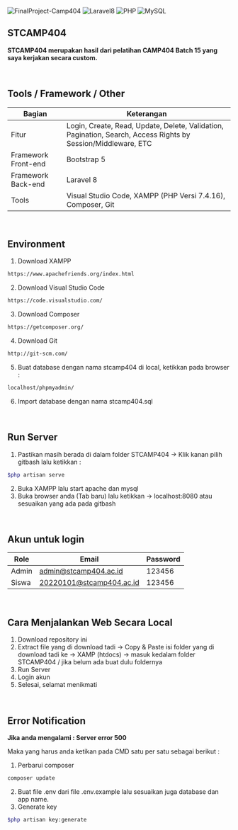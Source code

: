 ![FinalProject-Camp404](https://img.shields.io/badge/FinalProject-Camp404-blue?logo=github&color=%23F7DF1E)
![Laravel8](https://img.shields.io/badge/-Laravel8-blue?style=flat&logo=Codeigniter)
![PHP](https://img.shields.io/badge/-PHP-grey.svg?&logo=PHP&logoColor=white)
![MySQL](https://img.shields.io/badge/-MySQL-tosca.svg?style=flat&logo=mysql&logoColor=white)

## STCAMP404
<strong>STCAMP404 merupakan hasil dari pelatihan CAMP404 Batch 15 yang saya kerjakan secara custom.</strong>

<br>

## Tools / Framework / Other
| Bagian | Keterangan |
| --- | --- |
| Fitur | Login, Create, Read, Update, Delete, Validation, Pagination, Search, Access Rights by Session/Middleware, ETC |
| Framework Front-end | Bootstrap 5 |
| Framework Back-end | Laravel 8 |
| Tools | Visual Studio Code, XAMPP (PHP Versi 7.4.16), Composer, Git |

<br>

## Environment
1. Download XAMPP
```bash
https://www.apachefriends.org/index.html
```
2. Download Visual Studio Code 
```bash
https://code.visualstudio.com/
```
3. Download Composer
```bash
https://getcomposer.org/
```
4. Download Git
```bash
http://git-scm.com/
```
5. Buat database dengan nama stcamp404 di local, ketikkan pada browser :
```bash
localhost/phpmyadmin/
```
6. Import database dengan nama stcamp404.sql

<br>

## Run Server
1. Pastikan masih berada di dalam folder STCAMP404 -> Klik kanan pilih gitbash lalu ketikkan :
```bash
$php artisan serve
```
2. Buka XAMPP lalu start apache dan mysql
3. Buka browser anda (Tab baru) lalu ketikkan -> localhost:8080 atau sesuaikan yang ada pada gitbash

<br>

## Akun untuk login
| Role | Email | Password |
| --- | --- | --- |
| Admin | admin@stcamp404.ac.id | 123456 |
| Siswa | 20220101@stcamp404.ac.id | 123456 |

<br>

## Cara Menjalankan Web Secara Local
1. Download repository ini
2. Extract file yang di download tadi -> Copy & Paste isi folder yang di download tadi ke -> XAMP (htdocs) -> masuk kedalam folder STCAMP404 / jika belum ada buat dulu foldernya
3. Run Server
4. Login akun
5. Selesai, selamat menikmati

<br>

## Error Notification
<strong>Jika anda mengalami : Server error 500</strong>

Maka yang harus anda ketikan pada CMD satu per satu sebagai berikut :
1. Perbarui composer
```bash
composer update
```
2. Buat file .env dari file .env.example lalu sesuaikan juga database dan app name.
3. Generate key
```bash
$php artisan key:generate
```
